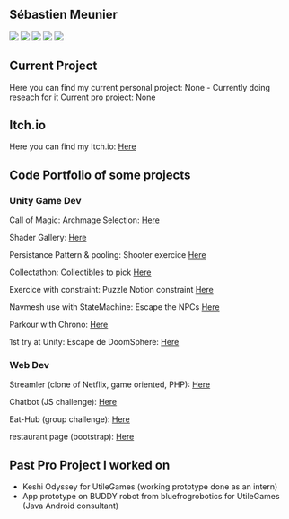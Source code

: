 ## Sébastien Meunier

![](https://img.shields.io/badge/Job-JuniorGameDev-purple)
![](https://img.shields.io/badge/Engine-Unity-black)
![](https://img.shields.io/badge/Company-LookingForJob-blue)
![](https://img.shields.io/badge/CurrentProject-None-red)
![](https://img.shields.io/badge/CurrentPersonnalProject-None-red)


## Current Project

Here you can find my current personal project: None - Currently doing reseach for it
Current pro project: None

## Itch.io

Here you can find my Itch.io: [Here](https://meunierseb.itch.io/)

## Code Portfolio of some projects

### Unity Game Dev
Call of Magic: Archmage Selection: [Here](https://github.com/MeunierS/Call-of-magic-archamage-selection)

Shader Gallery: [Here](https://github.com/MeunierS/shader-gallery)

Persistance Pattern & pooling: Shooter exercice [Here](https://github.com/MeunierS/persistance-pattern)

Collectathon: Collectibles to pick [Here](https://github.com/MeunierS/collectathon)

Exercice with constraint: Puzzle Notion constraint [Here](https://github.com/MeunierS/exo-25-04-24)

Navmesh use with StateMachine: Escape the NPCs [Here](https://github.com/MeunierS/raycast-navmesh)

Parkour with Chrono: [Here](https://github.com/MeunierS/parkour-9000)

1st try at Unity: Escape de DoomSphere: [Here](https://github.com/MeunierS/chase-simulator)

### Web Dev
Streamler (clone of Netflix, game oriented, PHP): [Here](https://github.com/MeunierS/Getflix)

Chatbot (JS challenge): [Here](https://github.com/soufianecode/Chatbot)

Eat-Hub (group challenge): [Here](https://github.com/AlexJS6/Eat-Hub)

restaurant page (bootstrap): [Here](https://github.com/MeunierS/restaurant-css-framework)

## Past Pro Project I worked on

* Keshi Odyssey for UtileGames (working prototype done as an intern)
* App prototype on BUDDY robot from bluefrogrobotics for UtileGames (Java Android consultant)
